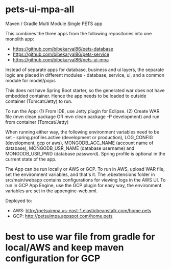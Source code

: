 # pets-ui-mpa-all
Maven / Gradle Multi Module Single PETS app

This combines the three apps from the following repositories into one monolith app:
* https://github.com/bibekaryal86/pets-database
* https://github.com/bibekaryal86/pets-service
* https://github.com/bibekaryal86/pets-ui-mpa

Instead of separate apps for database, business and ui layers, the separate logic are placed in different modules - database, service, ui, and a common module for model/pojos

This does not have Spring Boot starter, so the generated war does not have embedded container. Hence the app needs to be loaded to outside container (Tomcat/Jetty) to run.

To run the App: (1) From IDE, use Jetty plugin for Eclipse. (2) Create WAR file (mvn clean package OR mvn clean package -P development) and run from container (Tomcat/Jetty)

When running either way, the following environment variables need to be set - spring.profiles.active (development or production), LOG_CONFIG (development, gcp or aws), MONGODB_ACC_NAME (account name of database), MONGODB_USR_NAME (database username) and MONGODB_USR_PWD (database password). Spring profile is optional in the current state of the app.

The App can be run locally or AWS or GCP. To run in AWS, upload WAR file, set the environment variables, and that's it. The .ebextensions folder in src/main/webapp contains configurations for viewing logs in the AWS UI. To run in GCP App Engine, use the GCP plugin for easy way, the environment variables are set in the appengine-web.xml.

Deployed to:
* AWS: http://petsuimpa.us-east-1.elasticbeanstalk.com/home.pets
* GCP: http://petsuimpa.appspot.com/home.pets

# best to use war file from gradle for local/AWS and keep maven configuration for GCP
